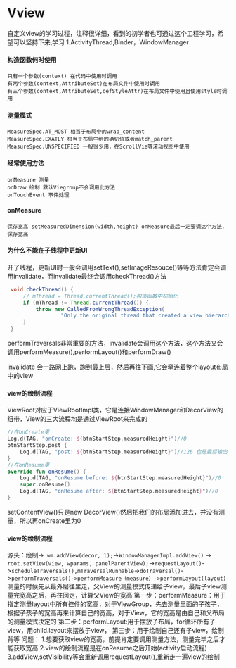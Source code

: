 # Vview

自定义view的学习过程，注释很详细，看到的初学者也可通过这个工程学习，希望可以坚持下来,学习 1.ActivityThread,Binder，WindowManager

#### 构造函数何时使用

    只有一个参数(context) 在代码中使用时调用
    有两个参数(context,AttributeSet)在布局文件中使用时调用
    有三个参数(context,AttributeSet,defStyleAttr)在布局文件中使用且使用style时调用

#### 测量模式

    MeasureSpec.AT_MOST 相当于布局中的wrap_content
    MeasureSpec.EXATLY 相当于布局中给的确切值或者match_parent
    MeasureSpec.UNSPECIFIED 一般很少用，在ScrollVie等滚动视图中使用

#### 经常使用方法

    onMeasure 测量
    onDraw 绘制 默认Viegroup不会调用此方法
    onTouchEvent 事件处理

#### onMeasure

    保存宽高 setMeasuredDimension(width,height) onMeasure最后一定要调这个方法，保存宽高

#### 为什么不能在子线程中更新UI

​		开了线程，更新UI时一般会调用setText(),setImageResouce()等等方法肯定会调用invalidate，而invalidate最终会调用checkThread()方法

```java
 void checkThread() {
     // mThread = Thread.currentThread();构造函数中初始化
     if (mThread != Thread.currentThread()) {
         throw new CalledFromWrongThreadException(
                 "Only the original thread that created a view hierarchy can touch its views.");
     }
 }
```

performTraversals非常重要的方法，invalidate会调用这个方法，这个方法又会调用performMeasure(),performLayout()和performDraw()

invalidate 会一路网上跑，跑到最上层，然后再往下画,它会牵连着整个layout布局中的view

#### view的绘制流程
ViewRoot对应于ViewRootImpl类，它是连接WindowManager和DecorView的纽带，View的三大流程均是通过ViewRoot来完成的
```kotlin
//在onCreate里
Log.d(TAG, "onCreate: ${btnStartStep.measuredHeight}")//0
btnStartStep.post {
    Log.d(TAG, "post: ${btnStartStep.measuredHeight}")//126 也是最后输出
}
//在onResume里
override fun onResume() {
    Log.d(TAG, "onResume before: ${btnStartStep.measuredHeight}")//0
    super.onResume()
    Log.d(TAG, "onResume after: ${btnStartStep.measuredHeight}")//0
}
```
setContentView()只是new DecorView()然后把我们的布局添加进去，并没有测量，所以再onCreate里为0







#### view的绘制流程
源头：绘制->` wm.addView(decor, l);`->`WindowManagerImpl.addView()`
   -> `root.setView(view, wparams, panelParentView);`->`requestLayout()`->`scheduleTraversals(),mTraversalRunnable`->`doTraversal()`->`performTraversals()->performMeasure（measure）->performLayout(layout)`
   测量的时候先从最外层往里走，父View的测量模式传递给子view，最后子view测量完宽高之后，再往回走，计算父View的宽高
第一步：performMeasure：用于指定测量layout中所有控件的宽高，对于ViewGroup，先去测量里面的子孩子，根据子孩子的宽高再来计算自己的宽高，对于View，它的宽高是由自己和父布局的测量模式决定的
第二步：performLayout:用于摆放子布局，for循环所有子view，用child.layout来摆放子view，
第三步：用于绘制自己还有子view，绘制背等
问题：
1.想要获取view的宽高，前提肯定要调用测量方法，测量完毕之后才能获取宽高
2.view的绘制流程是在onResume之后开始(activity启动流程)
3.addView,setVisibility等会重新调用requestLayout(),重新走一遍view的绘制